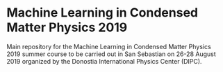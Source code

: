 # Machine Learning in Condensed Matter Physics 2019

Main repository for the Machine Learning in Condensed Matter Physics 2019 summer course to be carried out in San Sebastian on 26-28 August 2019 organized by the Donostia International Physics Center (DIPC).

